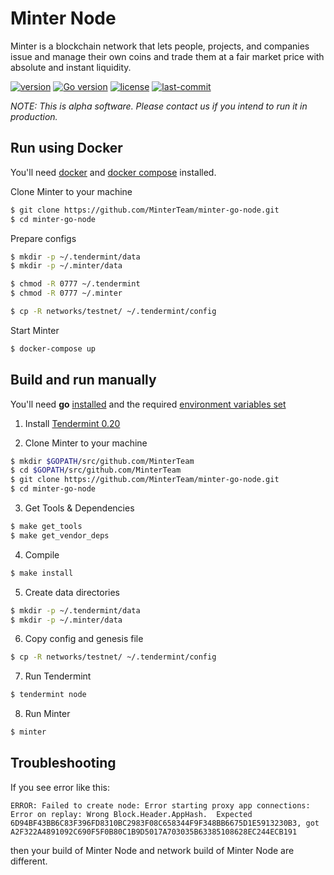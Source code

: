 # Minter Node

Minter is a blockchain network that lets people, projects, and companies issue and manage their own coins and trade them at a fair market price with absolute and instant liquidity.

[![version](https://img.shields.io/github/tag/MinterTeam/minter-go-node.svg)](https://github.com/MinterTeam/minter-go-node/releases/latest)
[![Go version](https://img.shields.io/badge/go-1.10-blue.svg)](https://github.com/moovweb/gvm)
[![license](https://img.shields.io/github/license/MinterTeam/minter-go-node.svg)](https://github.com/MinterTeam/minter-go-node/blob/master/LICENSE)
[![last-commit](https://img.shields.io/github/last-commit/MinterTeam/minter-go-node.svg)](https://github.com/MinterTeam/minter-go-node/commits/master)


_NOTE: This is alpha software. Please contact us if you intend to run it in production._

## Run using Docker

You'll need [docker](https://docker.com/) and [docker compose](https://docs.docker.com/compose/) installed.

Clone Minter to your machine
```bash
$ git clone https://github.com/MinterTeam/minter-go-node.git
$ cd minter-go-node
```

Prepare configs
```bash
$ mkdir -p ~/.tendermint/data
$ mkdir -p ~/.minter/data

$ chmod -R 0777 ~/.tendermint
$ chmod -R 0777 ~/.minter

$ cp -R networks/testnet/ ~/.tendermint/config
```

Start Minter
```bash
$ docker-compose up
```

## Build and run manually

You'll need **go** [installed](https://golang.org/doc/install) and the required
[environment variables set](https://github.com/tendermint/tendermint/wiki/Setting-GOPATH)

1. Install [Tendermint 0.20](https://github.com/tendermint/tendermint/blob/master/docs/install.rst)

2. Clone Minter to your machine
```bash
$ mkdir $GOPATH/src/github.com/MinterTeam
$ cd $GOPATH/src/github.com/MinterTeam
$ git clone https://github.com/MinterTeam/minter-go-node.git
$ cd minter-go-node
```

3. Get Tools & Dependencies

```bash
$ make get_tools
$ make get_vendor_deps
```

4. Compile
```bash
$ make install
```

5. Create data directories
```bash
$ mkdir -p ~/.tendermint/data
$ mkdir -p ~/.minter/data
```

6. Copy config and genesis file
```bash
$ cp -R networks/testnet/ ~/.tendermint/config
```

7. Run Tendermint
```bash
$ tendermint node
```

8. Run Minter

```bash
$ minter
```

## Troubleshooting

If you see error like this: 

```
ERROR: Failed to create node: Error starting proxy app connections: Error on replay: Wrong Block.Header.AppHash.  Expected 6D94BF43BB6C83F396FD8310BC2983F08C658344F9F348BB6675D1E5913230B3, got A2F322A4891092C690F5F0B80C1B9D5017A703035B63385108628EC244ECB191 
```

then your build of Minter Node and network build of Minter Node are different.